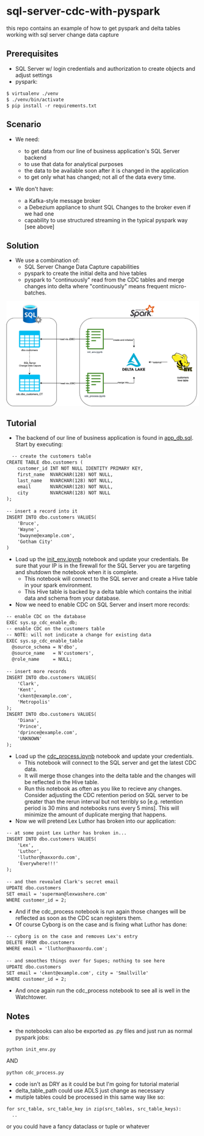 # sql-server-cdc-with-pyspark
this repo contains an example of how to get pyspark and delta tables working with sql server change data capture

## Prerequisites

* SQL Server w/ login credentials and authorization to create objects and adjust settings
* pyspark:
```
$ virtualenv ./venv
$ ./venv/bin/activate
$ pip install -r requirements.txt
```

## Scenario

* We need:
  * to get data from our line of business application's SQL Server backend
  * to use that data for analytical purposes
  * the data to be available soon after it is changed in the application
  * to get only what has changed; not all of the data every time.

* We don't have:
  * a Kafka-style message broker
  * a Debezium appliance to shunt SQL Changes to the broker even if we had one
  * capability to use structured streaming in the typical pyspark way [see above]

## Solution

* We use a combination of:
  * SQL Server Change Data Capture capabilities
  * pyspark to create the initial delta and hive tables
  * pyspark to "continuously" read from the CDC tables and merge changes into delta where "continuously" means frequent micro-batches.

[![solution design diagram](design.png?123)](design.png?123)
## Tutorial

* The backend of our line of business application is found in [app_db.sql](app_db.sql). Start by executing:
```
  -- create the customers table
CREATE TABLE dbo.customers (
    customer_id INT NOT NULL IDENTITY PRIMARY KEY,
    first_name  NVARCHAR(128) NOT NULL,
    last_name   NVARCHAR(128) NOT NULL,
    email       NVARCHAR(128) NOT NULL,
    city        NVARCHAR(128) NOT NULL
);

-- insert a record into it
INSERT INTO dbo.customers VALUES(
    'Bruce',
    'Wayne',
    'bwayne@example.com',
    'Gotham City'
)
```
* Load up the [init_env.ipynb](init_env.ipynb) notebook and update your credentials. Be sure that your IP is in the firewall for the SQL Server you are targeting and shutdown the notebook when it is complete.
  * This notebook will connect to the SQL server and create a Hive table in your spark environment.
  * This Hive table is backed by a delta table which contains the initial data and schema from your database.
* Now we need to enable CDC on SQL Server and insert more records:
```
-- enable CDC on the database
EXEC sys.sp_cdc_enable_db;
-- enable CDC on the customers table
-- NOTE: will not indicate a change for existing data
EXEC sys.sp_cdc_enable_table
  @source_schema = N'dbo',
  @source_name   = N'customers',
  @role_name     = NULL;

-- insert more records
INSERT INTO dbo.customers VALUES(
    'Clark',
    'Kent',
    'ckent@example.com',
    'Metropolis'
);
INSERT INTO dbo.customers VALUES(
    'Diana',
    'Prince',
    'dprince@example.com',
    'UNKNOWN'
);
```
* Load up the [cdc_process.ipynb](cdc_process.ipynb) notebook and update your credentials.
  * This notebook will connect to the SQL server and get the latest CDC data.
  * It will merge those changes into the delta table and the changes will be reflected in the Hive table.
  * Run this notebook as often as you like to recieve any changes. Consider adjusting the CDC retention period on SQL server to be greater than the rerun interval but not terribly so [e.g. retention period is 30 mins and notebooks runs every 5 mins]. This will minimize the amount of duplicate merging that happens.
* Now we will pretend Lex Luthor has broken into our application:
```
-- at some point Lex Luthor has broken in...
INSERT INTO dbo.customers VALUES(
    'Lex',
    'Luthor',
    'lluthor@haxxordu.com',
    'Everywhere!!!'
);

-- and then revealed Clark's secret email
UPDATE dbo.customers
SET email = 'superman@lexwashere.com'
WHERE customer_id = 2;
```
* And if the cdc_process notebook is run again those changes will be reflected as soon as the CDC scan registers them.
* Of course Cyborg is on the case and is fixing what Luthor has done:
```
-- cyborg is on the case and removes Lex's entry
DELETE FROM dbo.customers
WHERE email = 'lluthor@haxxordu.com';

-- and smoothes things over for Supes; nothing to see here
UPDATE dbo.customers
SET email = 'ckent@example.com', city = 'Smallville'
WHERE customer_id = 2;
```
* And once again run the cdc_process notebook to see all is well in the Watchtower.

## Notes

* the notebooks can also be exported as .py files and just run as normal pyspark jobs:
```
python init_env.py
```
AND
```
python cdc_process.py
```
* code isn't as DRY as it could be but I'm going for tutorial material
* delta_table_path could use ADLS just change as necessary
* mutiple tables could be processed in this same way like so:
```
for src_table, src_table_key in zip(src_tables, src_table_keys):
  ..
```
or you could have a fancy dataclass or tuple or whatever
